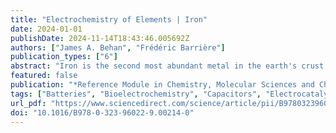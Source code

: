```yaml
---
title: "Electrochemistry of Elements | Iron"
date: 2024-01-01
publishDate: 2024-11-14T18:43:46.005692Z
authors: ["James A. Behan", "Frédéric Barrière"]
publication_types: ["6"]
abstract: "Iron is the second most abundant metal in the earth's crust and among the most commonly used metals in industry. Iron is of fundamental importance in electrochemistry due to its rich redox chemistry, which has seen applications in bioelectrochemistry as well as materials in fuel cell electrocatalysts, batteries, and capacitors. This chapter briefly outlines the basic physical and chemical properties of iron including its fundamental thermodynamics and its redox behavior in solution. The electrochemistry of iron is briefly discussed with special emphasis on power sources, including nickel–iron, and iron–air batteries, FeS2 cathodes, iron-nitrogen electrocatalysts for fuel cells and microbial fuel cells based on iron redox proteins."
featured: false
publication: "*Reference Module in Chemistry, Molecular Sciences and Chemical Engineering*"
tags: ["Batteries", "Bioelectrochemistry", "Capacitors", "Electrocatalysts", "Fuel cells", "Iron–air", "Microbial fuel cells", "Nickel–iron", "Oxygen reduction", "Redox proteins"]
url_pdf: "https://www.sciencedirect.com/science/article/pii/B9780323960229002140"
doi: "10.1016/B978-0-323-96022-9.00214-0"
---
```


